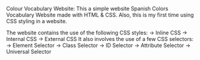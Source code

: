 Colour Vocabulary Website:
This a simple website Spanish Colors Vocabulary Website made with HTML & CSS. Also, this is my first time using CSS styling in a website.

The website contains the use of the following CSS styles:
-> Inline CSS
-> Internal CSS
-> External CSS
It also involves the use of a few CSS selectors:
-> Element Selector
-> Class Selector
-> ID Selector
-> Attribute Selector
-> Universal Selector
